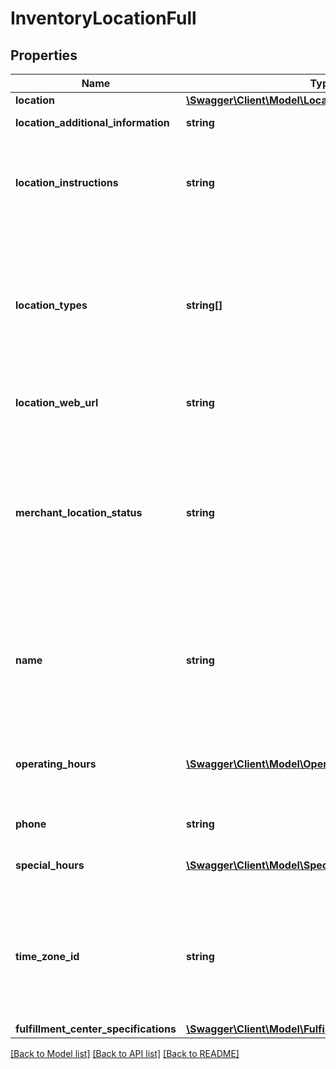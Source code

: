 # InventoryLocationFull

## Properties
Name | Type | Description | Notes
------------ | ------------- | ------------- | -------------
**location** | [**\Swagger\Client\Model\LocationDetails**](LocationDetails.md) |  | [optional] 
**location_additional_information** | **string** | This text field is used by the merchant to provide additional information about an inventory location. &lt;br&gt;&lt;br&gt;&lt;b&gt;Max length&lt;/b&gt;: 256 | [optional] 
**location_instructions** | **string** | This text field is generally used by the merchant to provide special pickup instructions for a store inventory location. Although this field is optional, it is recommended that merchants provide this field to create a pleasant and easy pickup experience for In-Store Pickup and Click and Collect orders. If this field is not included in the call request payload, eBay will use the default pickup instructions contained in the merchant&#x27;s profile (if available). | [optional] 
**location_types** | **string[]** | This container is used to define the function of the inventory location. Typically, an inventory location will serve as a store, warehouse, or fulfillment center, but in some cases, an inventory location may be more than one type.&lt;br&gt;&lt;br&gt;For In-Store Pickup inventory, set &lt;b&gt;StoreTypeEnum&lt;/b&gt; to &lt;code&gt;STORE&lt;/code&gt;.&lt;br&gt;&lt;br&gt;To utilize the Multi-warehouse program, set &lt;b&gt;StoreTypeEnum&lt;/b&gt; to &lt;code&gt;FULFILLMENT_CENTER&lt;/code&gt;.&lt;br&gt;&lt;br&gt;If this container is omitted, the location type of the inventory location will default to &lt;code&gt;WAREHOUSE&lt;/code&gt;. See &lt;a href&#x3D;\&quot;/api-docs/sell/inventory/types/api:StoreTypeEnum\&quot;&gt;StoreTypeEnum&lt;/a&gt; for the supported values.&lt;br&gt;&lt;br&gt;&lt;b&gt;Default&lt;/b&gt;: &lt;code&gt;WAREHOUSE&lt;/code&gt; | [optional] 
**location_web_url** | **string** | This text field is used by the merchant to provide the Website address (URL) associated with the inventory location. &lt;br&gt;&lt;br&gt;&lt;b&gt;Max length&lt;/b&gt;: 512 | [optional] 
**merchant_location_status** | **string** | This field is used to indicate whether the inventory location will be enabled (inventory can be loaded to location) or disabled (inventory can not be loaded to location). If this field is omitted, a successful &lt;strong&gt;createInventoryLocation&lt;/strong&gt; call will automatically enable the location. A merchant may want to create a new location but leave it as disabled if the location is not yet ready for active inventory. Once the location is ready, the merchant can use the &lt;strong&gt;enableInventoryLocation&lt;/strong&gt; call to enable a location that is in a disabled state.&lt;br&gt;&lt;br&gt;See &lt;a href&#x3D;\&quot;/api-docs/sell/inventory/types/api:StatusEnum\&quot;&gt;StatusEnum&lt;/a&gt; for the supported values.  &lt;br&gt;&lt;br&gt;&lt;b&gt;Default&lt;/b&gt;: ENABLED For implementation help, refer to &lt;a href&#x3D;&#x27;https://developer.ebay.com/api-docs/sell/inventory/types/api:StatusEnum&#x27;&gt;eBay API documentation&lt;/a&gt; | [optional] 
**name** | **string** | The seller-defined name of the inventory location. This name should be a human-friendly name as it will be displayed in In-Store Pickup and Click and Collect listings. A name is not required for warehouse locations. For store locations, this field is not immediately required, but will be required before an offer enabled with the In-Store Pickup or Click and Collect capability can be published. So, if the seller omits this field in a &lt;strong&gt;createInventoryLocation&lt;/strong&gt; call, it becomes required for an &lt;strong&gt;updateInventoryLocation&lt;/strong&gt; call.&lt;br&gt;&lt;br&gt;&lt;b&gt;Max length&lt;/b&gt;: 1000 | [optional] 
**operating_hours** | [**\Swagger\Client\Model\OperatingHours[]**](OperatingHours.md) | This container is used to express the regular operating hours for a store location during each day of the week. A &lt;strong&gt;dayOfWeekEnum&lt;/strong&gt; field and an &lt;strong&gt;intervals&lt;/strong&gt; container will be needed for each day of the week that the store location is open.&lt;br&gt;&lt;br&gt;Although not technically required, this container is highly recommended to be used to specify operating hours for a store location. | [optional] 
**phone** | **string** | This field is used to specify the phone number for an inventory location.&lt;br&gt;&lt;br&gt;&lt;b&gt;Max length&lt;/b&gt;: 36 | [optional] 
**special_hours** | [**\Swagger\Client\Model\SpecialHours[]**](SpecialHours.md) | This container is used to express the special operating hours for a store inventory location on a specific date, such as a holiday. The special hours specified for the specific date will override the normal operating hours for that particular day of the week. | [optional] 
**time_zone_id** | **string** | This field specifies the time zone of the inventory location being created. This value should be in Olson format (for example &lt;code&gt;America/Vancouver&lt;/code&gt;). For supported values, see &lt;a href&#x3D;\&quot;https://howtodoinjava.com/java/date-time/supported-zone-ids-offsets/#3-java-supported-zone-ids-and-offsets\&quot; target&#x3D;\&quot;_blank\&quot;&gt;Java Supported Zone Ids and Offsets&lt;/a&gt;.&lt;br&gt;&lt;br&gt;&lt;span class&#x3D;\&quot;tablenote\&quot;&gt;&lt;b&gt;Note:&lt;/b&gt; If specified, this time zone will be used for all hour related fields. If this field is not specified for a fulfillment center location, the time zone will be calculated from the provided address fields.&lt;/span&gt; | [optional] 
**fulfillment_center_specifications** | [**\Swagger\Client\Model\FulfillmentCenterSpecifications**](FulfillmentCenterSpecifications.md) |  | [optional] 

[[Back to Model list]](../../README.md#documentation-for-models) [[Back to API list]](../../README.md#documentation-for-api-endpoints) [[Back to README]](../../README.md)

